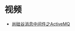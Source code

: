 




# 视频

* [尚硅谷消息中间件之ActiveMQ](https://www.bilibili.com/video/av55976700?from=search&seid=11334929433863206245)
